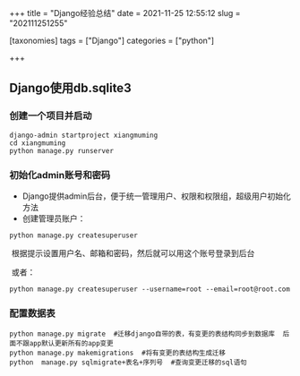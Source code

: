 +++
title = "Django经验总结"
date = 2021-11-25 12:55:12
slug = "202111251255"

[taxonomies]
tags = ["Django"]
categories = ["python"]

+++

<!-- more -->

## Django使用db.sqlite3

### 创建一个项目并启动

```
django-admin startproject xiangmuming
cd xiangmuming
python manage.py runserver
```

### 初始化admin账号和密码

- Django提供admin后台，便于统一管理用户、权限和权限组，超级用户初始化方法
- 创建管理员账户：

```
python manage.py createsuperuser
```

​		根据提示设置用户名、邮箱和密码，然后就可以用这个账号登录到后台

​		或者：

```
python manage.py createsuperuser --username=root --email=root@root.com
```

### 配置数据表

```
python manage.py migrate  #迁移django自带的表，有变更的表结构同步到数据库  后面不跟app默认更新所有的app变更
python manage.py makemigrations  #将有变更的表结构生成迁移
python  manage.py sqlmigrate+表名+序列号  #查询变更迁移的sql语句
```

### 
